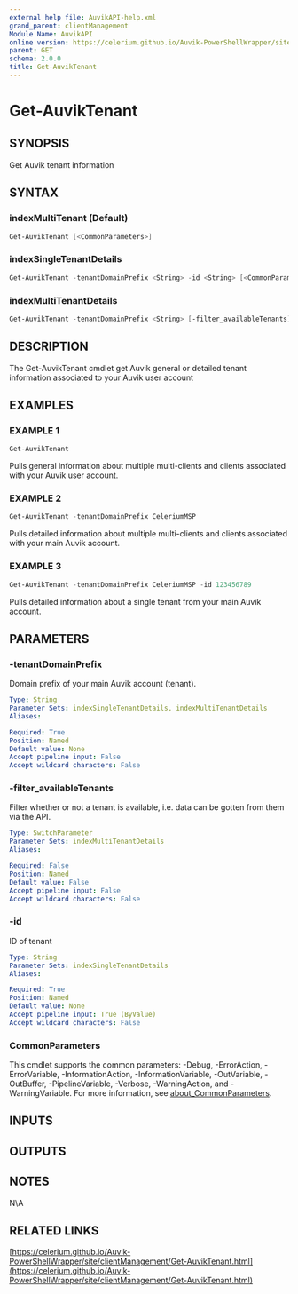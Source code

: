 ```yaml
---
external help file: AuvikAPI-help.xml
grand_parent: clientManagement
Module Name: AuvikAPI
online version: https://celerium.github.io/Auvik-PowerShellWrapper/site/clientManagement/Get-AuvikTenant.html
parent: GET
schema: 2.0.0
title: Get-AuvikTenant
---
```


# Get-AuvikTenant

## SYNOPSIS
Get Auvik tenant information

## SYNTAX

### indexMultiTenant (Default)
```powershell
Get-AuvikTenant [<CommonParameters>]
```

### indexSingleTenantDetails
```powershell
Get-AuvikTenant -tenantDomainPrefix <String> -id <String> [<CommonParameters>]
```

### indexMultiTenantDetails
```powershell
Get-AuvikTenant -tenantDomainPrefix <String> [-filter_availableTenants] [<CommonParameters>]
```

## DESCRIPTION
The Get-AuvikTenant cmdlet get Auvik general or detailed
tenant information associated to your Auvik user account

## EXAMPLES

### EXAMPLE 1
```powershell
Get-AuvikTenant
```

Pulls general information about multiple multi-clients and
clients associated with your Auvik user account.

### EXAMPLE 2
```powershell
Get-AuvikTenant -tenantDomainPrefix CeleriumMSP
```

Pulls detailed information about multiple multi-clients and
clients associated with your main Auvik account.

### EXAMPLE 3
```powershell
Get-AuvikTenant -tenantDomainPrefix CeleriumMSP -id 123456789
```

Pulls detailed information about a single tenant from
your main Auvik account.

## PARAMETERS

### -tenantDomainPrefix
Domain prefix of your main Auvik account (tenant).

```yaml
Type: String
Parameter Sets: indexSingleTenantDetails, indexMultiTenantDetails
Aliases:

Required: True
Position: Named
Default value: None
Accept pipeline input: False
Accept wildcard characters: False
```

### -filter_availableTenants
Filter whether or not a tenant is available,
i.e.
data can be gotten from them via the API.

```yaml
Type: SwitchParameter
Parameter Sets: indexMultiTenantDetails
Aliases:

Required: False
Position: Named
Default value: False
Accept pipeline input: False
Accept wildcard characters: False
```

### -id
ID of tenant

```yaml
Type: String
Parameter Sets: indexSingleTenantDetails
Aliases:

Required: True
Position: Named
Default value: None
Accept pipeline input: True (ByValue)
Accept wildcard characters: False
```

### CommonParameters
This cmdlet supports the common parameters: -Debug, -ErrorAction, -ErrorVariable, -InformationAction, -InformationVariable, -OutVariable, -OutBuffer, -PipelineVariable, -Verbose, -WarningAction, and -WarningVariable. For more information, see [about_CommonParameters](http://go.microsoft.com/fwlink/?LinkID=113216).

## INPUTS

## OUTPUTS

## NOTES
N\A

## RELATED LINKS

[https://celerium.github.io/Auvik-PowerShellWrapper/site/clientManagement/Get-AuvikTenant.html](https://celerium.github.io/Auvik-PowerShellWrapper/site/clientManagement/Get-AuvikTenant.html)

